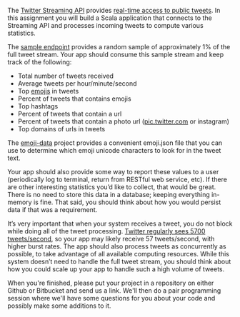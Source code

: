 The [Twitter Streaming API](https://dev.twitter.com/docs/streaming-apis) provides [real-time access to public tweets](https://dev.twitter.com/docs/streaming-apis/streams/public). In this assignment you will build a Scala application that connects to the Streaming API and processes incoming tweets to compute various statistics.

The [sample endpoint](https://dev.twitter.com/docs/api/1.1/get/statuses/sample) provides a random sample of approximately 1% of the full tweet stream. Your app should consume this sample stream and keep track of the following:

* Total number of tweets received
* Average tweets per hour/minute/second
* Top [emojis](http://en.wikipedia.org/wiki/Emoji) in tweets
* Percent of tweets that contains emojis
* Top hashtags
* Percent of tweets that contain a url
* Percent of tweets that contain a photo url ([pic.twitter.com](http://pic.twitter.com/) or instagram)
* Top domains of urls in tweets

The [emoji-data](https://github.com/iamcal/emoji-data) project provides a convenient emoji.json file that you can use
 to determine which emoji unicode characters to look for in the tweet text.

Your app should also provide some way to report these values to a user (periodically log to terminal, return from RESTful web service, etc). If there are other interesting statistics you’d like to collect, that would be great. There is no need to store this data in a database; keeping everything in-memory is fine. That said, you should think about how you would persist data if that was a requirement.

It’s very important that when your system receives a tweet, you do not block while doing all of the tweet processing. [Twitter regularly sees 5700 tweets/second](https://blog.twitter.com/2013/new-tweets-per-second-record-and-how), so your app may likely receive 57 tweets/second, with higher burst rates. The app should also process tweets as concurrently as possible, to take advantage of all available computing resources. While this system doesn’t need to handle the full tweet stream, you should think about how you could scale up your app to handle such a high volume of tweets.

When you're finished, please put your project in a repository on either Github or Bitbucket and send us a link. We'll then do a pair programming session where we'll have some questions for you about your code and possibly make some additions to it.
